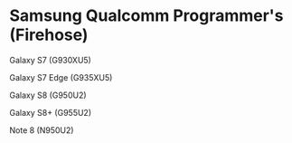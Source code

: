 # Samsung Qualcomm Programmer's (Firehose)

Galaxy S7 (G930XU5)

Galaxy S7 Edge (G935XU5)

Galaxy S8 (G950U2)

Galaxy S8+ (G955U2)

Note 8 (N950U2)

